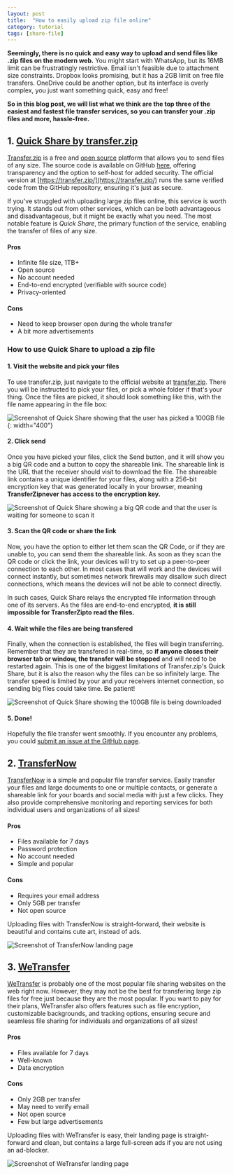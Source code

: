 ```yaml
---
layout: post
title:  "How to easily upload zip file online"
category: tutorial
tags: [share-file]
---
```

**Seemingly, there is no quick and easy way to upload and send files like .zip files on the modern web.** You might start with WhatsApp, but its 16MB limit can be frustratingly restrictive. Email isn't feasible due to attachment size constraints. Dropbox looks promising, but it has a 2GB limit on free file transfers. OneDrive could be another option, but its interface is overly complex, you just want something quick, easy and free!

**So in this blog post, we will list what we think are the top three of the easiest and fastest file transfer services, so you can transfer your .zip files and more, hassle-free.**

## **1. [Quick Share by transfer.zip](https://transfer.zip/)**

[Transfer.zip](https://transfer.zip/) is a free and [open source](https://github.com/robinkarlberg/transfer.zip-web) platform that allows you to send files of any size. The source code is available on GitHub [here](https://github.com/robinkarlberg/transfer.zip-web), offering transparency and the option to self-host for added security. The official version at [https://transfer.zip/](https://transfer.zip/) runs the same verified code from the GitHub repository, ensuring it's just as secure.

If you've struggled with uploading large zip files online, this service is worth trying. It stands out from other services, which can be both advantageous and disadvantageous, but it might be exactly what you need. The most notable feature is *Quick Share*, the primary function of the service, enabling the transfer of files of any size. 

#### Pros
- Infinite file size, 1TB+
- Open source
- No account needed
- End-to-end encrypted (verifiable with source code)
- Privacy-oriented

#### Cons
- Need to keep browser open during the whole transfer
- A bit more advertisements

### How to use Quick Share to upload a zip file

#### **1. Visit the website and pick your files**

To use transfer.zip, just navigate to the official website at [transfer.zip](https://transfer.zip/). There you will be instructed to pick your files, or pick a whole folder if that's your thing. Once the files are picked, it should look something like this, with the file name appearing in the file box:

<!-- ![Quick Share landing page](/assets/img/quick-share-new.png){: width="400"} -->
![Screenshot of Quick Share showing that the user has picked a 100GB file](/assets/img/quick-share-100g.png){: width="400"}

#### **2. Click send**

Once you have picked your files, click the Send button, and it will show you a big QR code and a button to copy the shareable link. The shareable link is the URL that the receiver should visit to download the file. The shareable link contains a unique identifier for your files, along with a 256-bit encryption key that was generated locally in your browser, meaning **TransferZipnever has access to the encryption key.**

![Screenshot of Quick Share showing a big QR code and that the user is waiting for someone to scan it](/assets/img/quick-share-progress-1.png)

#### **3. Scan the QR code or share the link**

Now, you have the option to either let them scan the QR Code, or if they are unable to, you can send them the shareable link. As soon as they scan the QR code or click the link, your devices will try to set up a peer-to-peer connection to each other. In most cases that will work and the devices will connect instantly, but sometimes network firewalls may disallow such direct connections, which means the devices will not be able to connect directly. 

In such cases, Quick Share relays the encrypted file information through one of its servers. As the files are end-to-end encrypted, **it is still impossible for TransferZipto read the files.**

#### **4. Wait while the files are being transfered**

Finally, when the connection is established, the files will begin transferring. Remember that they are transfered in real-time, so **if anyone closes their browser tab or window, the transfer will be stopped** and will need to be restarted again. This is one of the biggest limitations of Transfer.zip's Quick Share, but it is also the reason why the files can be so infinitely large. The transfer speed is limited by your and your receivers internet connection, so sending big files could take time. Be patient!

![Screenshot of Quick Share showing the 100GB file is being downloaded](/assets/img/quick-share-progress-100g-3.png)

#### **5. Done!**

Hopefully the file transfer went smoothly. If you encounter any problems, you could [submit an issue at the GitHub page](https://github.com/robinkarlberg/transfer.zip-web/issues).

## **2. [TransferNow](https://transfernow.net/)**

[TransferNow](https://transfernow.net/) is a simple and popular file transfer service. Easily transfer your files and large documents to one or multiple contacts, or generate a shareable link for your boards and social media with just a few clicks. They also provide comprehensive monitoring and reporting services for both individual users and organizations of all sizes!

#### Pros
- Files available for 7 days
- Password protection
- No account needed
- Simple and popular

#### Cons
- Requires your email address
- Only 5GB per transfer
- Not open source

Uploading files with TransferNow is straight-forward, their website is beautiful and contains cute art, instead of ads.

![Screenshot of TransferNow landing page](/assets/img/transfernow.png)

## **3. [WeTransfer](https://wetransfer.com/)**

[WeTransfer](https://wetransfer.com/) is probably one of the most popular file sharing websites on the web right now. However, they may not be the best for transfering large zip files for free just because they are the most popular. If you want to pay for their plans, WeTransfer also offers features such as file encryption, customizable backgrounds, and tracking options, ensuring secure and seamless file sharing for individuals and organizations of all sizes!

#### Pros
- Files available for 7 days
- Well-known
- Data encryption

#### Cons
- Only 2GB per transfer
- May need to verify email
- Not open source
- Few but large advertisements

Uploading files with WeTransfer is easy, their landing page is straight-forward and clean, but contains a large full-screen ads if you are not using an ad-blocker.

![Screenshot of WeTransfer landing page](/assets/img/wetransfer.png)
